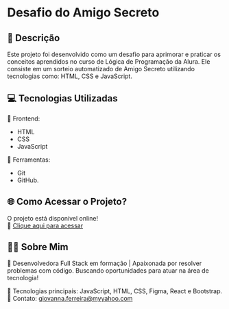 # Desafio do Amigo Secreto 

## 📝 Descrição  
Este projeto foi desenvolvido como um desafio para aprimorar e praticar os conceitos aprendidos no curso de Lógica de Programação da Alura. Ele consiste em um sorteio automatizado de Amigo Secreto utilizando tecnologias como: HTML, CSS e JavaScript. 

## 💻 Tecnologias Utilizadas  

🎨 Frontend:
- HTML
- CSS
- JavaScript 

🔧 Ferramentas:
- Git
- GitHub.

## 🌐 Como Acessar o Projeto?
O projeto está disponível online!  
🔗 [Clique aqui para acessar](https://giferreira-dev.github.io/Desafio-Amigo-Secreto/)

## 🧑‍💻 Sobre Mim
📌 Desenvolvedora Full Stack em formação | Apaixonada por resolver problemas com código. Buscando oportunidades para atuar na área de tecnologia!

💼 Tecnologias principais: JavaScript, HTML, CSS, Figma, React e Bootstrap.  <br>
📧 Contato: giovanna.ferreira@myyahoo.com


  
  
  
  





